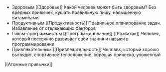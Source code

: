 - Здоровым
  [[Здоровье]]
  Какой человек может быть здоровым? 
  Без вредных привычек, кушать правильную пищу, насыщенную витаминами
- Продуктивным
  [[Продуктивность]]
  Правильное планирование задач. Избавление от отвлекающих факторов
- Гиком-программистом
  [[Программирование]] [[Развитие]]
  Человек, который постоянно развивает свои знания и навыки в программировании
- Привлекательным
  [[Привлекательность]]
  Человек, который хорошо выглядит, спортивное телосложение, хорошая прическа, ухоженный

  

[[Атомные привычки]]